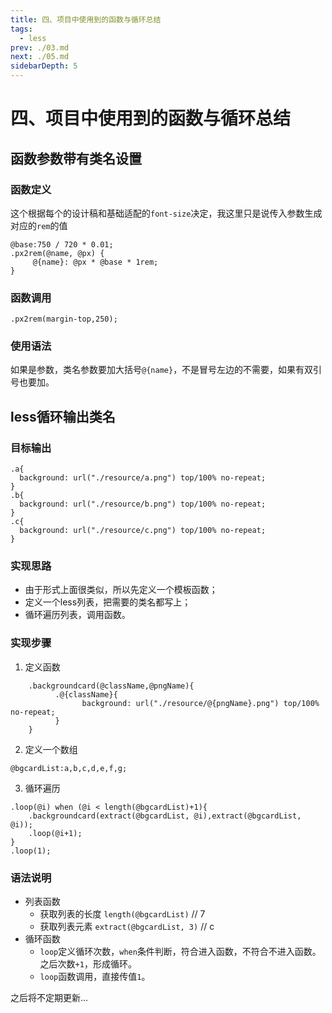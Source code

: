 ```yaml
---
title: 四、项目中使用到的函数与循环总结
tags: 
  - less
prev: ./03.md
next: ./05.md
sidebarDepth: 5
---
```

# 四、项目中使用到的函数与循环总结

## 函数参数带有类名设置
### 函数定义
这个根据每个的设计稿和基础适配的`font-size`决定，我这里只是说传入参数生成对应的`rem`的值

```less
@base:750 / 720 * 0.01;
.px2rem(@name, @px) {
     @{name}: @px * @base * 1rem;
}
```
### 函数调用
```less
.px2rem(margin-top,250);
```
### 使用语法
如果是参数，类名参数要加大括号`@{name}`，不是冒号左边的不需要，如果有双引号也要加。


## less循环输出类名
### 目标输出
```
.a{
  background: url("./resource/a.png") top/100% no-repeat;
}
.b{
  background: url("./resource/b.png") top/100% no-repeat;
}
.c{
  background: url("./resource/c.png") top/100% no-repeat;
}

```
### 实现思路
- 由于形式上面很类似，所以先定义一个模板函数；
- 定义一个less列表，把需要的类名都写上；
- 循环遍历列表，调用函数。
### 实现步骤
1. 定义函数
```less
    .backgroundcard(@className,@pngName){
          .@{className}{
                background: url("./resource/@{pngName}.png") top/100% no-repeat;
          }
    }
```
2. 定义一个数组
```less
@bgcardList:a,b,c,d,e,f,g;
```
3. 循环遍历
```less
.loop(@i) when (@i < length(@bgcardList)+1){
    .backgroundcard(extract(@bgcardList, @i),extract(@bgcardList, @i));
    .loop(@i+1);
}
.loop(1);
```
### 语法说明
+ 列表函数
    - 获取列表的长度  `length(@bgcardList)`  // 7
    - 获取列表元素  `extract(@bgcardList, 3)`  // c
+ 循环函数
    - `loop`定义循环次数，`when`条件判断，符合进入函数，不符合不进入函数。之后次数`+1`，形成循环。
    - `loop`函数调用，直接传值`1`。


之后将不定期更新...

<Vssue :options="{ locale: 'zh' }"/>